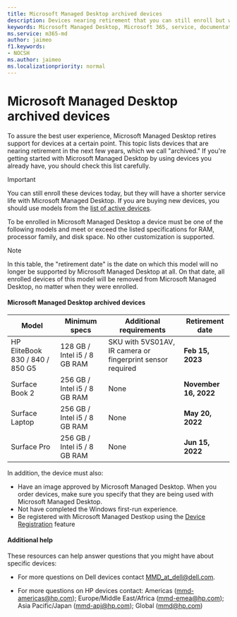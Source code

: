 ```yaml
---
title: Microsoft Managed Desktop archived devices
description: Devices nearing retirement that you can still enroll but will have a shortened support life
keywords: Microsoft Managed Desktop, Microsoft 365, service, documentation
ms.service: m365-md
author: jaimeo
f1.keywords:
- NOCSH
ms.author: jaimeo
ms.localizationpriority: normal
---
```


# Microsoft Managed Desktop archived devices

To assure the best user experience, Microsoft Managed Desktop retires support for devices at a certain point. This topic lists devices that are nearing retirement in the next few years, which we call "archived." If you're getting started with Microsoft Managed Desktop by using devices you already have, you should check this list carefully.

>[!IMPORTANT]
>You can still enroll these devices today, but they will have a shorter service life with Microsoft Managed Desktop. If you are buying new devices, you should use models from the [list of active devices](./device-list.md).

<!-- Microsoft 365 E5; Device as a Service -->
<!-- Split from device & technologies topic. Destination topic for aka.ms/device-list  -->
To be enrolled in Microsoft Managed Desktop a device must be one of the following models and meet or exceed the listed specifications for RAM, processor family, and disk space. No other customization is supported.



>[!NOTE]
>In this table, the "retirement date" is the date on which this model will no longer be supported by Microsoft Managed Desktop at all. On that date, all enrolled devices of this model will be removed from Microsoft Managed Desktop, no matter when they were enrolled.

#### Microsoft Managed Desktop archived devices

| Model  | Minimum specs  | Additional requirements  | Retirement date |
|---------|---------|---------|---------|
| HP EliteBook 830 / 840 / 850 G5| 128 GB / Intel i5 / 8 GB RAM | SKU with 5VS01AV, IR camera or fingerprint sensor required  | **Feb 15, 2023** |
|Surface Book 2| 256 GB / Intel i5 / 8 GB RAM | None | **November 16, 2022** |
|Surface Laptop| 256 GB / Intel i5 / 8 GB RAM | None | **May 20, 2022** |
|Surface Pro| 256 GB / Intel i5 / 8 GB RAM | None | **Jun 15, 2022** |


In addition, the device must also:

- Have an image approved by Microsoft Managed Desktop. When you order devices, make sure you specify that they are being used with Microsoft Managed Desktop.
- Not have completed the Windows first-run experience.
- Be registered with Microsoft Managed Destkop using the [Device Registration](https://aka.ms/mmddrhelp) feature

#### Additional help

These resources can help answer questions that you might have about specific devices:

- For more questions on Dell devices contact [MMD_at_dell@dell.com](mailto:MMD_at_dell@dell.com).

- For more questions on HP devices contact: Americas ([mmd-americas@hp.com](mailto:mmd-americas@hp.com)); Europe/Middle East/Africa ([mmd-emea@hp.com](mailto:mmd-emea@hp.com)); Asia Pacific/Japan ([mmd-apj@hp.com](mailto:mmd-apj@hp.com)); Global ([mmd@hp.com](mailto:mmd@hp.com))
